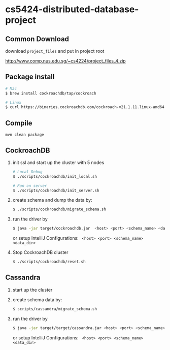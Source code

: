 # cs5424-distributed-database-project

## Common Download
download `project_files` and put in project root

http://www.comp.nus.edu.sg/~cs4224/project_files_4.zip 

## Package install 
```zsh
# Mac
$ brew install cockroachdb/tap/cockroach 

# Linux
$ curl https://binaries.cockroachdb.com/cockroach-v21.1.11.linux-amd64.tgz | tar -xz && sudo cp -i cockroach-v21.1.11.linux-amd64/cockroach /usr/local/bin/
```

## Compile
```
mvn clean package
```

## CockroachDB
1.  init ssl and start up the cluster with 5 nodes

    ```zsh
    # Local Debug
    $ ./scripts/cockroachdb/init_local.sh
    
    # Run on server
    $ ./scripts/cockroachdb/init_server.sh
    ```

2. create schema and dump the data by:
    ```zsh
    $ ./scripts/cockroachdb/migrate_schema.sh
    ```

3. run the driver by
    ```zsh
    $ java -jar target/cockroachdb.jar  <host> <port> <schema_name> <data_dir>
    ```
    or setup IntelliJ Configurations: ` <host> <port> <schema_name> <data_dir>`


4. Stop CockroachDB cluster 
    ```zsh
    $ ./scripts/cockroachdb/reset.sh
    ```


## Cassandra
1. start up the cluster
    
2. create schema data by:
    ```zsh
    $ scripts/cassandra/migrate_schema.sh
    ```

3. run the driver by
    ```zsh
    $ java -jar target/target/cassandra.jar <host> <port> <schema_name> <data_dir>
    ```
   or setup IntelliJ Configurations: ` <host> <port> <schema_name> <data_dir>`

